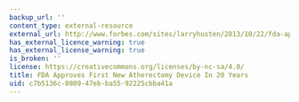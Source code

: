```yaml
---
backup_url: ''
content_type: external-resource
external_url: http://www.forbes.com/sites/larryhusten/2013/10/22/fda-approves-first-new-atherectomy-device-in-20-years/
has_external_licence_warning: true
has_external_license_warning: true
is_broken: ''
license: https://creativecommons.org/licenses/by-nc-sa/4.0/
title: FDA Approves First New Atherectomy Device In 20 Years
uid: c7b5136c-0809-47eb-ba55-92225cbba41a
---
```

